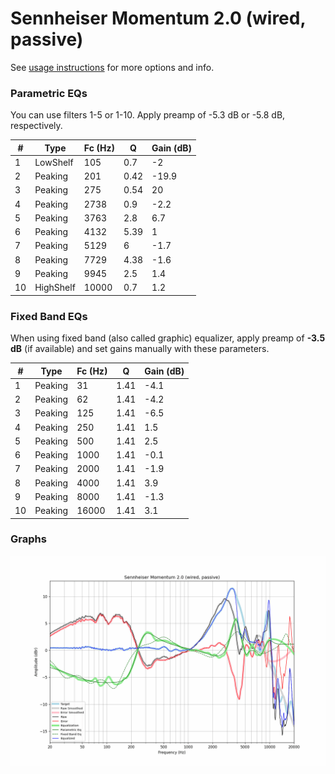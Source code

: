 # Sennheiser Momentum 2.0 (wired, passive)
See [usage instructions](https://github.com/jaakkopasanen/AutoEq#usage) for more options and info.

### Parametric EQs
You can use filters 1-5 or 1-10. Apply preamp of -5.3 dB or -5.8 dB, respectively.

|   # | Type      |   Fc (Hz) |    Q |   Gain (dB) |
|-----|-----------|-----------|------|-------------|
|   1 | LowShelf  |       105 | 0.7  |        -2   |
|   2 | Peaking   |       201 | 0.42 |       -19.9 |
|   3 | Peaking   |       275 | 0.54 |        20   |
|   4 | Peaking   |      2738 | 0.9  |        -2.2 |
|   5 | Peaking   |      3763 | 2.8  |         6.7 |
|   6 | Peaking   |      4132 | 5.39 |         1   |
|   7 | Peaking   |      5129 | 6    |        -1.7 |
|   8 | Peaking   |      7729 | 4.38 |        -1.6 |
|   9 | Peaking   |      9945 | 2.5  |         1.4 |
|  10 | HighShelf |     10000 | 0.7  |         1.2 |

### Fixed Band EQs
When using fixed band (also called graphic) equalizer, apply preamp of **-3.5 dB** (if available) and set gains manually with these parameters.

|   # | Type    |   Fc (Hz) |    Q |   Gain (dB) |
|-----|---------|-----------|------|-------------|
|   1 | Peaking |        31 | 1.41 |        -4.1 |
|   2 | Peaking |        62 | 1.41 |        -4.2 |
|   3 | Peaking |       125 | 1.41 |        -6.5 |
|   4 | Peaking |       250 | 1.41 |         1.5 |
|   5 | Peaking |       500 | 1.41 |         2.5 |
|   6 | Peaking |      1000 | 1.41 |        -0.1 |
|   7 | Peaking |      2000 | 1.41 |        -1.9 |
|   8 | Peaking |      4000 | 1.41 |         3.9 |
|   9 | Peaking |      8000 | 1.41 |        -1.3 |
|  10 | Peaking |     16000 | 1.41 |         3.1 |

### Graphs
![](./Sennheiser%20Momentum%202.0%20(wired,%20passive).png)

